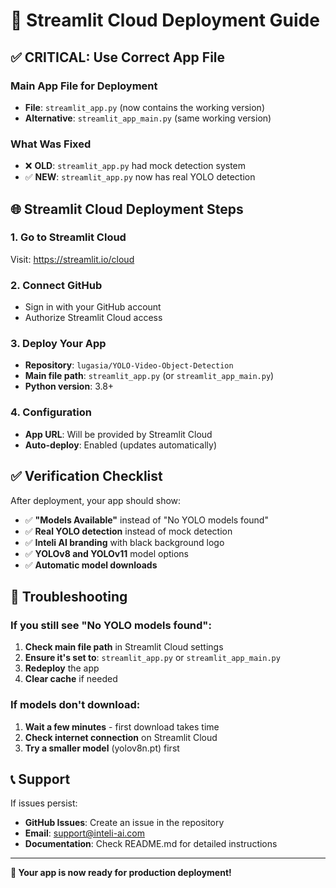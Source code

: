 # 🚀 Streamlit Cloud Deployment Guide

## ✅ **CRITICAL: Use Correct App File**

### **Main App File for Deployment**
- **File**: `streamlit_app.py` (now contains the working version)
- **Alternative**: `streamlit_app_main.py` (same working version)

### **What Was Fixed**
- ❌ **OLD**: `streamlit_app.py` had mock detection system
- ✅ **NEW**: `streamlit_app.py` now has real YOLO detection

## 🌐 Streamlit Cloud Deployment Steps

### 1. **Go to Streamlit Cloud**
Visit: https://streamlit.io/cloud

### 2. **Connect GitHub**
- Sign in with your GitHub account
- Authorize Streamlit Cloud access

### 3. **Deploy Your App**
- **Repository**: `lugasia/YOLO-Video-Object-Detection`
- **Main file path**: `streamlit_app.py` (or `streamlit_app_main.py`)
- **Python version**: 3.8+

### 4. **Configuration**
- **App URL**: Will be provided by Streamlit Cloud
- **Auto-deploy**: Enabled (updates automatically)

## ✅ **Verification Checklist**

After deployment, your app should show:

- ✅ **"Models Available"** instead of "No YOLO models found"
- ✅ **Real YOLO detection** instead of mock detection
- ✅ **Inteli AI branding** with black background logo
- ✅ **YOLOv8 and YOLOv11** model options
- ✅ **Automatic model downloads**

## 🔧 **Troubleshooting**

### If you still see "No YOLO models found":
1. **Check main file path** in Streamlit Cloud settings
2. **Ensure it's set to**: `streamlit_app.py` or `streamlit_app_main.py`
3. **Redeploy** the app
4. **Clear cache** if needed

### If models don't download:
1. **Wait a few minutes** - first download takes time
2. **Check internet connection** on Streamlit Cloud
3. **Try a smaller model** (yolov8n.pt) first

## 📞 **Support**

If issues persist:
- **GitHub Issues**: Create an issue in the repository
- **Email**: support@inteli-ai.com
- **Documentation**: Check README.md for detailed instructions

---

**🎉 Your app is now ready for production deployment!**
